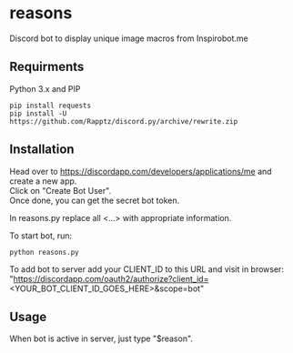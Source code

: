 # reasons
Discord bot to display unique image macros from Inspirobot.me <br />

## Requirments
Python 3.x and PIP
```
pip install requests
pip install -U https://github.com/Rapptz/discord.py/archive/rewrite.zip
```

## Installation
Head over to https://discordapp.com/developers/applications/me and create a new app. <br />
Click on "Create Bot User". <br />
Once done, you can get the secret bot token. <br />

In reasons.py replace all <...> with appropriate information. <br />

To start bot, run:
```
python reasons.py
```
To add bot to server add your CLIENT_ID to this URL and visit in browser:  <br />
"https://discordapp.com/oauth2/authorize?client_id=<YOUR_BOT_CLIENT_ID_GOES_HERE>&scope=bot" <br />

## Usage
When bot is active in server, just type "$reason".
